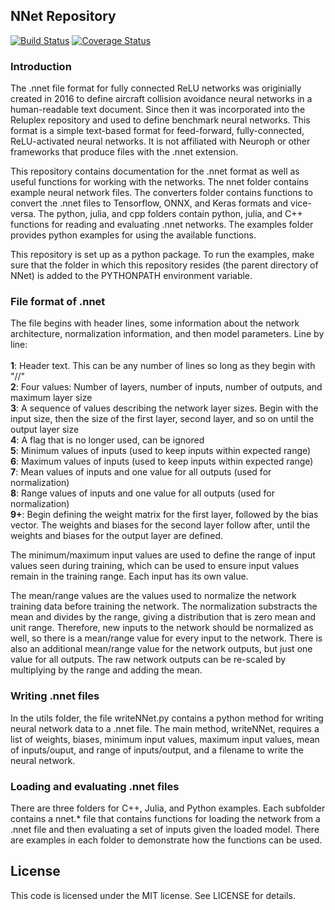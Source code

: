 ## NNet Repository

[![Build Status](https://travis-ci.org/sisl/NNet.svg?branch=master)](https://travis-ci.org/sisl/NNet)
[![Coverage Status](https://coveralls.io/repos/github/sisl/NNet/badge.svg?branch=master&service=github)](https://coveralls.io/github/sisl/NNet?branch=master)

### Introduction
The .nnet file format for fully connected ReLU networks was originially created in 2016 to define aircraft collision avoidance neural networks in a human-readable text document. Since then it was incorporated into the Reluplex repository and used to define benchmark neural networks. This format is a simple text-based format for feed-forward, fully-connected, ReLU-activated neural networks. It is not affiliated with Neuroph or other frameworks that produce files with the .nnet extension.

This repository contains documentation for the .nnet format as well as useful functions for working with the networks. The nnet folder contains example neural network files. The converters folder contains functions to convert the .nnet files to Tensorflow, ONNX, and Keras formats and vice-versa. The python, julia, and cpp folders contain python, julia, and C++ functions for reading and evaluating .nnet networks. The examples folder provides python examples for using the available functions.

This repository is set up as a python package. To run the examples, make sure that the folder in which this repository resides (the parent directory of NNet) is added to the PYTHONPATH environment variable.

### File format of .nnet
The file begins with header lines, some information about the network architecture, normalization information, and then model parameters. Line by line:<br/><br/>
    **1**: Header text. This can be any number of lines so long as they begin with "//"<br/>
    **2**: Four values: Number of layers, number of inputs, number of outputs, and maximum layer size<br/>
    **3**: A sequence of values describing the network layer sizes. Begin with the input size, then the size of the first layer, second layer, and so on until the output layer size<br/>
    **4**: A flag that is no longer used, can be ignored<br/>
    **5**: Minimum values of inputs (used to keep inputs within expected range)<br/>
    **6**: Maximum values of inputs (used to keep inputs within expected range)<br/>
    **7**: Mean values of inputs and one value for all outputs (used for normalization)<br/>
    **8**: Range values of inputs and one value for all outputs (used for normalization)<br/>
    **9+**: Begin defining the weight matrix for the first layer, followed by the bias vector. The weights and biases for the second layer follow after, until the weights and biases for the output layer are defined.<br/>
    
The minimum/maximum input values are used to define the range of input values seen during training, which can be used to ensure input values remain in the training range. Each input has its own value.

The mean/range values are the values used to normalize the network training data before training the network. The normalization substracts the mean and divides by the range, giving a distribution that is zero mean and unit range. Therefore, new inputs to the network should be normalized as well, so there is a mean/range value for every input to the network. There is also an additional mean/range value for the network outputs, but just one value for all outputs. The raw network outputs can be re-scaled by multiplying by the range and adding the mean.

### Writing .nnet files
In the utils folder, the file writeNNet.py contains a python method for writing neural network data to a .nnet file. The main method, writeNNet, requires a list of weights, biases, minimum input values, maximum input values, mean of inputs/ouput, and range of inputs/output, and a filename to write the neural network.

### Loading and evaluating .nnet files
There are three folders for C++, Julia, and Python examples. Each subfolder contains a nnet.* file that contains functions for loading the network from a .nnet file and then evaluating a set of inputs given the loaded model. There are examples in each folder to demonstrate how the functions can be used.

## License
This code is licensed under the MIT license. See LICENSE for details.
